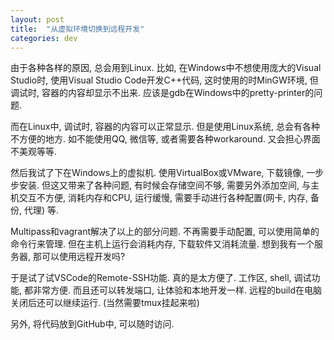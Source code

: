 ```yaml
---
layout: post
title:  "从虚拟环境切换到远程开发"
categories: dev
---
```


由于各种各样的原因, 总会用到Linux. 比如, 在Windows中不想使用庞大的Visual Studio时, 使用Visual Studio Code开发C++代码, 这时使用的时MinGW环境, 但调试时, 容器的内容却显示不出来. 应该是gdb在Windows中的pretty-printer的问题.

而在Linux中, 调试时, 容器的内容可以正常显示. 但是使用Linux系统, 总会有各种不方便的地方. 如不能使用QQ, 微信等, 或者需要各种workaround. 又会担心界面不美观等等.

然后我试了下在Windows上的虚拟机. 使用VirtualBox或VMware, 下载镜像, 一步步安装. 但这又带来了各种问题, 有时候会存储空间不够, 需要另外添加空间, 与主机交互不方便, 消耗内存和CPU, 运行缓慢, 需要手动进行各种配置(网卡, 内存, 备份, 代理) 等.

Multipass和vagrant解决了以上的部分问题. 不再需要手动配置, 可以使用简单的命令行来管理. 但在主机上运行会消耗内存, 下载软件又消耗流量. 想到我有一个服务器, 那可以使用远程开发吗?

于是试了试VSCode的Remote-SSH功能. 真的是太方便了. 工作区, shell, 调试功能, 都非常方便. 而且还可以转发端口, 让体验和本地开发一样. 远程的build在电脑关闭后还可以继续运行. (当然需要tmux挂起来啦)

另外, 将代码放到GitHub中, 可以随时访问.
